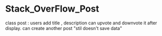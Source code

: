 # Stack_OverFlow_Post
class post : users add title , description 
can upvote and downvote it after display.
can create another post "stil doesn't save data"

